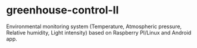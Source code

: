 # greenhouse-control-II
Environmental monitoring system (Temperature, Atmospheric pressure, Relative humidity, Light intensity) based on Raspberry PI/Linux and Android app.
